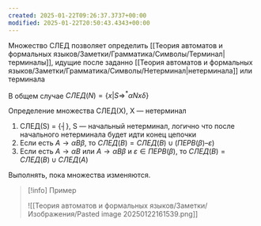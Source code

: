```yaml
---
created: 2025-01-22T09:26:37.3737+00:00
modified: 2025-01-22T20:50:43.4343+00:00
---
```

Множество СЛЕД позволяет определить [[Теория автоматов и формальных языков/Заметки/Грамматика/Символы/Терминал|терминалы]], идущие после заданно [[Теория автоматов и формальных языков/Заметки/Грамматика/Символы/Нетерминал|нетерминала]] или терминала

В общем случае $СЛЕД(N) = \{x | S \Rightarrow ^ * \alpha Nx \delta\}$

Определение множества СЛЕД(Х), Х — нетерминал
1. СЛЕД(S) = {┤}, S — начальный нетерминал, логично что после начального нетерминала будет идти конец цепочки
2. Если есть $А \rightarrow \alpha В \beta$, то $СЛЕД(B) = СЛЕД(B) \cup (ПЕРВ(\beta) – {\varepsilon})$
3. Если есть $А \rightarrow \alpha В$ или $A \rightarrow \alpha B \beta$ и $\varepsilon \in ПЕРВ(\beta)$, то $СЛЕД(B) = СЛЕД(B) \cup СЛЕД(A)$

Выполнять, пока множества изменяются.

> [!info] Пример
> 
> ![[Теория автоматов и формальных языков/Заметки/Изображения/Pasted image 20250122161539.png]]
